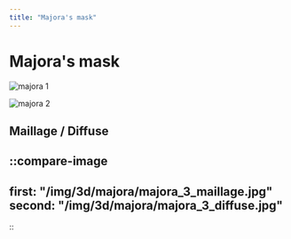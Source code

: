 ```yaml
---
title: "Majora's mask"
---
```


# Majora's mask

![majora 1](/img/3d/majora/majora_1_diffuse.jpg)

![majora 2](/img/3d/majora/majora_2_diffuse.jpg)

## Maillage / Diffuse

::compare-image
---

first: "/img/3d/majora/majora_3_maillage.jpg"
second: "/img/3d/majora/majora_3_diffuse.jpg"
---

::

